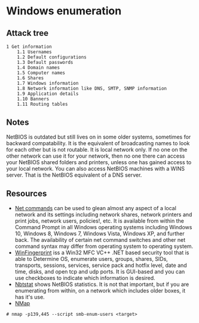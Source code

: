 # Windows enumeration

## Attack tree

```
1 Get information
    1.1 Usernames
    1.2 Default configurations
    1.3 Default passwords
    1.4 Domain names
    1.5 Computer names
    1.6 Shares
    1.7 Windows information
    1.8 Network information like DNS, SMTP, SNMP information
    1.9 Application details
    1.10 Banners
    1.11 Routing tables
```

## Notes

NetBIOS is outdated but still lives on in some older systems, sometimes for backward compatability. It is the equivalent of broadcasting names to look for each other but is not routable. It is local network only. If no one on the other network can use it for your network, then no one there can access your NetBIOS shared folders and printers, unless one has gained access to your local network. You can also access NetBIOS machines with a WINS server. That is the NetBIOS equivalent of a DNS server. 


## Resources
 
* [Net commands](https://www.computerhope.com/nethlp.htm) can be used to glean almost any aspect of a local network and its settings including network shares, network printers and print jobs, network users, policies!, etc. It is available from within the Command Prompt in all Windows operating systems including Windows 10, Windows 8, Windows 7, Windows Vista, Windows XP, and further back. The availability of certain net command switches and other net command syntax may differ from operating system to operating system. 
* [WinFingerprint](https://www.softpedia.com/get/Security/Security-Related/winfingerprint.shtml) iss a Win32 MFC VC++ .NET based security tool that is able to Determine OS, enumerate users, groups, shares, SIDs, transports, sessions, services, service pack and hotfix level, date and time, disks, and open tcp and udp ports. It is GUI-based and you can use checkboxes to indicate which information is desired. 
* [Nbtstat](https://docs.microsoft.com/en-us/windows-server/administration/windows-commands/nbtstat) shows NetBIOS statistics. It is not that important, but if you are enumerating from within, on a network which includes older boxes, it has it's use.
* [NMap](https://nmap.org/)

```
# nmap -p139,445 --script smb-enum-users <target>
```
